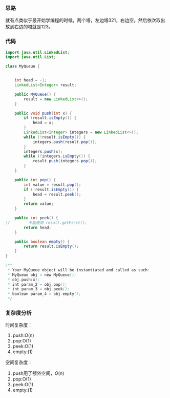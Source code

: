 ### 思路

就有点类似于最开始学编程的时候，两个塔，左边塔321，右边空。然后依次取出放到右边的塔就是123。

### 代码

```java
import java.util.LinkedList;
import java.util.List;

class MyQueue {


    int head = -1;
    LinkedList<Integer> result;

    public MyQueue() {
        result = new LinkedList<>();
    }

    public void push(int x) {
        if (result.isEmpty()) {
            head = x;
        }
        LinkedList<Integer> integers = new LinkedList<>();
        while (!result.isEmpty()) {
            integers.push(result.pop());
        }
        integers.push(x);
        while (!integers.isEmpty()) {
            result.push(integers.pop());
        }
    }

    public int pop() {
        int value = result.pop();
        if (!result.isEmpty()) {
            head = result.peek();
        }
        return value;
    }

    public int peek() {
//        不能使用 result.getFirst();
        return head;
    }

    public boolean empty() {
        return result.isEmpty();
    }
}

/**
 * Your MyQueue object will be instantiated and called as such:
 * MyQueue obj = new MyQueue();
 * obj.push(x);
 * int param_2 = obj.pop();
 * int param_3 = obj.peek();
 * boolean param_4 = obj.empty();
 */
```

### 复杂度分析

时间复杂度：

1. push:O(n)
2. pop:O(1)
3. peek:O(1)
4. empty:(1)

空间复杂度：

1. push用了额外空间，*O*(*n*)
2. pop:O(1)
3. peek:O(1)
4. empty:(1)



